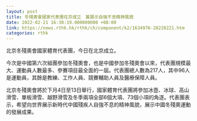 ```yaml
---
layout: post
title: 冬殘奧會國家代表團在京成立　冀展示自強不息精神風貌
date: 2022-02-21 16:30:19.000000000 +08:00
link: https://news.rthk.hk/rthk/ch/component/k2/1634976-20220221.htm
categories: rthk
---
```


北京冬殘奧會國家體育代表團，今日在北京成立。

今次是中國第六次組團參加冬殘奧會，也是中國參加冬殘奧會以來，代表團規模最大、運動員人數最多、參賽項目最全面的一屆。代表團總人數為217人，其中96人是運動員，其餘是教練、工作人員、競賽輔助人員及醫療保障人員。

北京冬殘奧會將於下月4日至13日舉行，國家體育代表團將參加冰壺、冰球、高山滑雪、單板滑雪、越野滑雪及冬季兩項全部6個大項、73個小項的角逐。代表團表示，希望向世界展示新時代中國殘疾人自強不息的精神風貌，展示中國冬殘奧運動的發展成果。
